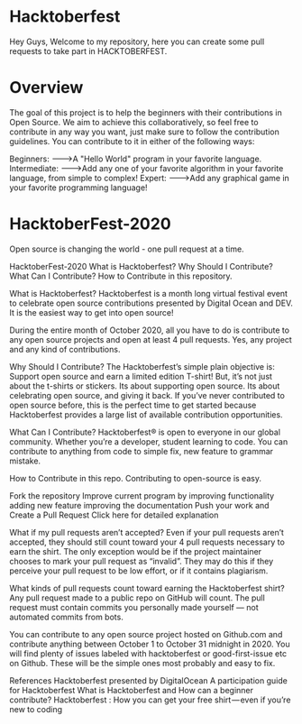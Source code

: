# Hacktoberfest

Hey Guys,
Welcome to my repository, here you can create some pull requests to take part in HACKTOBERFEST.

# Overview

The goal of this project is to help the beginners with their contributions in Open Source. We aim to achieve this collaboratively, so feel free to contribute in any way you want, just make sure to follow the contribution guidelines. You can contribute to it in either of the following ways:

Beginners:
  --->A "Hello World" program in your favorite language.
Intermediate:
  --->Add any one of your favorite algorithm in your favorite language, from simple to complex!
Expert:
  --->Add any graphical game in your favorite programming language!
  
# HacktoberFest-2020
 
Open source is changing the world - one pull request at a time.

HacktoberFest-2020
What is Hacktoberfest?
Why Should I Contribute?
What Can I Contribute?
How to Contribute in this repository.


What is Hacktoberfest?
Hacktoberfest is a month long virtual festival event to celebrate open source contributions presented by Digital Ocean and DEV. It is the easiest way to get into open source!

During the entire month of October 2020, all you have to do is contribute to any open source projects and open at least 4 pull requests. Yes, any project and any kind of contributions.

Why Should I Contribute?
The Hacktoberfest’s simple plain objective is: Support open source and earn a limited edition T-shirt! But, it’s not just about the t-shirts or stickers. Its about supporting open source. Its about celebrating open source, and giving it back. If you’ve never contributed to open source before, this is the perfect time to get started because Hacktoberfest provides a large list of available contribution opportunities.

What Can I Contribute?
Hacktoberfest® is open to everyone in our global community. Whether you’re a developer, student learning to code. You can contribute to anything from code to simple fix, new feature to grammar mistake.

How to Contribute in this repo.
Contributing to open-source is easy.

Fork the repository
Improve current program by
improving functionality
adding new feature
improving the documentation
Push your work and Create a Pull Request
Click here for detailed explanation

What if my pull requests aren’t accepted?
Even if your pull requests aren’t accepted, they should still count toward your 4 pull requests necessary to earn the shirt. The only exception would be if the project maintainer chooses to mark your pull request as “invalid”. They may do this if they perceive your pull request to be low effort, or if it contains plagiarism.

What kinds of pull requests count toward earning the Hacktoberfest shirt?
Any pull request made to a public repo on GitHub will count. The pull request must contain commits you personally made yourself — not automated commits from bots.

You can contribute to any open source project hosted on Github.com and contribute anything between October 1 to October 31 midnight in 2020. You will find plenty of issues labeled with hacktoberfest or good-first-issue etc on Github. These will be the simple ones most probably and easy to fix.

References
Hacktoberfest presented by DigitalOcean
A participation guide for Hacktoberfest
What is Hacktoberfest and How can a beginner contribute?
Hacktoberfest : How you can get your free shirt — even if you’re new to coding
